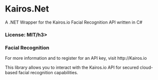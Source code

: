 Kairos.Net
==========

A .NET Wrapper for the Kairos.io Facial Recognition API written in C#

<h3>License: MIT/h3>

<h3>Facial Recognition</h3>
For more information and to register for an API key, visit http://Kairos.io

This library allows you to interact with the Kairos.io API for secured cloud-based
facial recognition capabilities.


